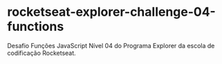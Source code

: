 # rocketseat-explorer-challenge-04-functions
Desafio Funções JavaScript Nível 04 do Programa Explorer da escola de codificação Rocketseat.
